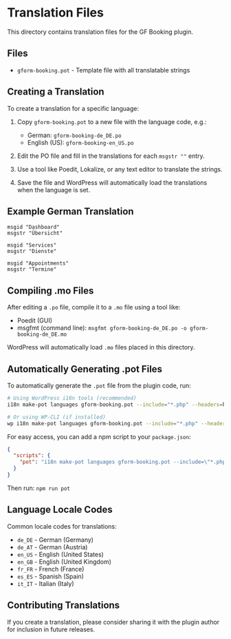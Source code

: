 # Translation Files

This directory contains translation files for the GF Booking plugin.

## Files

- `gform-booking.pot` - Template file with all translatable strings

## Creating a Translation

To create a translation for a specific language:

1. Copy `gform-booking.pot` to a new file with the language code, e.g.:

   - German: `gform-booking-de_DE.po`
   - English (US): `gform-booking-en_US.po`

2. Edit the PO file and fill in the translations for each `msgstr ""` entry.

3. Use a tool like Poedit, Lokalize, or any text editor to translate the strings.

4. Save the file and WordPress will automatically load the translations when the language is set.

## Example German Translation

```po
msgid "Dashboard"
msgstr "Übersicht"

msgid "Services"
msgstr "Dienste"

msgid "Appointments"
msgstr "Termine"
```

## Compiling .mo Files

After editing a `.po` file, compile it to a `.mo` file using a tool like:

- Poedit (GUI)
- msgfmt (command line): `msgfmt gform-booking-de_DE.po -o gform-booking-de_DE.mo`

WordPress will automatically load `.mo` files placed in this directory.

## Automatically Generating .pot Files

To automatically generate the `.pot` file from the plugin code, run:

```bash
# Using WordPress i18n tools (recommended)
i18n make-pot languages gform-booking.pot --include="*.php" --headers=header.txt --domain=gform-booking

# Or using WP-CLI (if installed)
wp i18n make-pot languages gform-booking.pot --include="*.php" --headers=header.txt --domain=gform-booking
```

For easy access, you can add a npm script to your `package.json`:

```json
{
  "scripts": {
    "pot": "i18n make-pot languages gform-booking.pot --include=\"*.php\" --headers=header.txt --domain=gform-booking"
  }
}
```

Then run: `npm run pot`

## Language Locale Codes

Common locale codes for translations:

- `de_DE` - German (Germany)
- `de_AT` - German (Austria)
- `en_US` - English (United States)
- `en_GB` - English (United Kingdom)
- `fr_FR` - French (France)
- `es_ES` - Spanish (Spain)
- `it_IT` - Italian (Italy)

## Contributing Translations

If you create a translation, please consider sharing it with the plugin author for inclusion in future releases.
